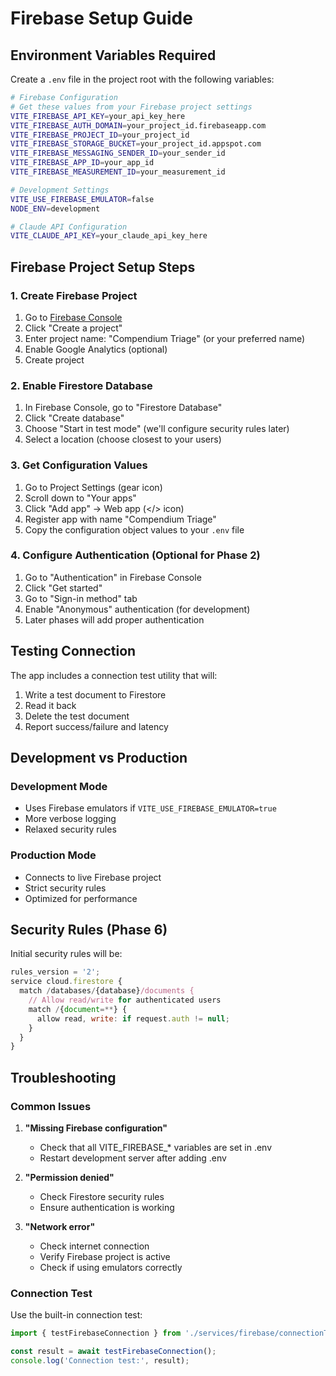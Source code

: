 # Firebase Setup Guide

## Environment Variables Required

Create a `.env` file in the project root with the following variables:

```bash
# Firebase Configuration
# Get these values from your Firebase project settings
VITE_FIREBASE_API_KEY=your_api_key_here
VITE_FIREBASE_AUTH_DOMAIN=your_project_id.firebaseapp.com
VITE_FIREBASE_PROJECT_ID=your_project_id
VITE_FIREBASE_STORAGE_BUCKET=your_project_id.appspot.com
VITE_FIREBASE_MESSAGING_SENDER_ID=your_sender_id
VITE_FIREBASE_APP_ID=your_app_id
VITE_FIREBASE_MEASUREMENT_ID=your_measurement_id

# Development Settings
VITE_USE_FIREBASE_EMULATOR=false
NODE_ENV=development

# Claude API Configuration
VITE_CLAUDE_API_KEY=your_claude_api_key_here
```

## Firebase Project Setup Steps

### 1. Create Firebase Project
1. Go to [Firebase Console](https://console.firebase.google.com/)
2. Click "Create a project"
3. Enter project name: "Compendium Triage" (or your preferred name)
4. Enable Google Analytics (optional)
5. Create project

### 2. Enable Firestore Database
1. In Firebase Console, go to "Firestore Database"
2. Click "Create database"
3. Choose "Start in test mode" (we'll configure security rules later)
4. Select a location (choose closest to your users)

### 3. Get Configuration Values
1. Go to Project Settings (gear icon)
2. Scroll down to "Your apps"
3. Click "Add app" → Web app (</> icon)
4. Register app with name "Compendium Triage"
5. Copy the configuration object values to your `.env` file

### 4. Configure Authentication (Optional for Phase 2)
1. Go to "Authentication" in Firebase Console
2. Click "Get started"
3. Go to "Sign-in method" tab
4. Enable "Anonymous" authentication (for development)
5. Later phases will add proper authentication

## Testing Connection

The app includes a connection test utility that will:
1. Write a test document to Firestore
2. Read it back
3. Delete the test document
4. Report success/failure and latency

## Development vs Production

### Development Mode
- Uses Firebase emulators if `VITE_USE_FIREBASE_EMULATOR=true`
- More verbose logging
- Relaxed security rules

### Production Mode
- Connects to live Firebase project
- Strict security rules
- Optimized for performance

## Security Rules (Phase 6)

Initial security rules will be:
```javascript
rules_version = '2';
service cloud.firestore {
  match /databases/{database}/documents {
    // Allow read/write for authenticated users
    match /{document=**} {
      allow read, write: if request.auth != null;
    }
  }
}
```

## Troubleshooting

### Common Issues

1. **"Missing Firebase configuration"**
   - Check that all VITE_FIREBASE_* variables are set in .env
   - Restart development server after adding .env

2. **"Permission denied"**
   - Check Firestore security rules
   - Ensure authentication is working

3. **"Network error"**
   - Check internet connection
   - Verify Firebase project is active
   - Check if using emulators correctly

### Connection Test

Use the built-in connection test:
```typescript
import { testFirebaseConnection } from './services/firebase/connectionTest';

const result = await testFirebaseConnection();
console.log('Connection test:', result);
```
